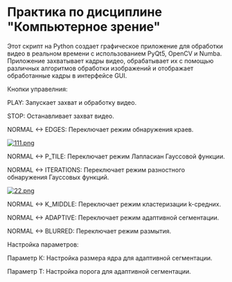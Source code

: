 # Практика по дисциплине "Компьютерное зрение"
Этот скрипт на Python создает графическое приложение для обработки видео в реальном времени с использованием PyQt5, OpenCV и Numba. Приложение захватывает кадры видео, обрабатывает их с помощью различных алгоритмов обработки изображений и отображает обработанные кадры в интерфейсе GUI.

Кнопки управелния:

PLAY: Запускает захват и обработку видео.

STOP: Останавливает захват видео.

NORMAL <-> EDGES: Переключает режим обнаружения краев.

[![111.png](https://i.postimg.cc/7ZyNzkRF/111.png)](https://postimg.cc/LnNfdr2D)

NORMAL <-> P_TILE: Переключает режим Лапласиан Гауссовой функции.

NORMAL <-> ITERATIONS: Переключает режим разностного обнаружения Гауссовых функций.

[![22.png](https://i.postimg.cc/QxcQhzM0/22.png)](https://postimg.cc/CzLB4mkq)

NORMAL <-> K_MIDDLE: Переключает режим кластеризации k-средних.

NORMAL <-> ADAPTIVE: Переключает режим адаптивной сегментации.

NORMAL <-> BLURRED: Переключает режим размытия.



Настройка параметров:

Параметр К: Настройка размера ядра для адаптивной сегментации.

Параметр Т: Настройка порога для адаптивной сегментации.
